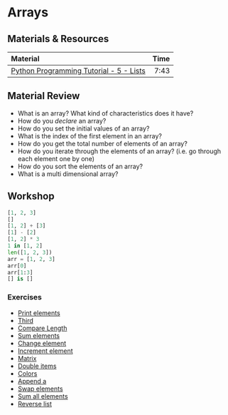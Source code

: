 # Arrays

## Materials & Resources

| Material                                                                               | Time |
| :------------------------------------------------------------------------------------- | ---: |
| [Python Programming Tutorial - 5 - Lists](https://www.youtube.com/watch?v=1yUn-ydsgKk) | 7:43 |

## Material Review

- What is an array? What kind of characteristics does it have?
- How do you *declare* an array?
- How do you set the initial values of an array?
- What is the index of the first element in an array?
- How do you get the total number of elements of an array?
- How do you iterate through the elements of an array? (i.e. go through each
  element one by one)
- How do you sort the elements of an array?
- What is a multi dimensional array?

## Workshop

```python
[1, 2, 3]
[]
[1, 2] + [3]
[1] - [2]
[1, 2] * 3
1 in [1, 2]
len([1, 2, 3])
arr = [1, 2, 3]
arr[0]
arr[1:3]
[] is []
```

### Exercises

- [Print elements](print-all/print_all.py)
- [Third](third/third.py)
- [Compare Length](compare-length/compare_length.py)
- [Sum elements](sum-elements/sum_elements.py)
- [Change element](change-element/change_element.py)
- [Increment element](increment-element/increment_element.py)
- [Matrix](diagonal-matrix/diagonal_matrix.py)
- [Double items](double-items/double_items.py)
- [Colors](colors/colors.py)
- [Append a](append-a/append_a.py)
- [Swap elements](swap-elements/swap_elements.py)
- [Sum all elements](sum-all/sum_all.py)
- [Reverse list](reverse/reverse.py)
